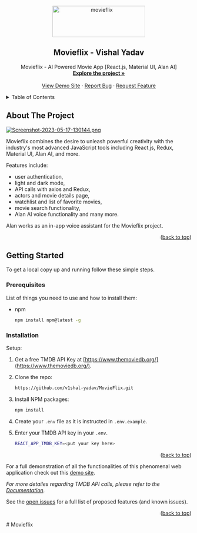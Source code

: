 <div id="top"></div>

<!-- PROJECT [othneildrew] SHIELDS -->

<!-- PROJECT LOGO -->
<br />
<div align="center">
  <a href="https://github.com/v1shal-yadav/MovieFlix">
    <img src="https://fontmeme.com/permalink/230517/1c1670dd6284f8d01001e1c74b52aae3.png" alt="movieflix" width="252" height="85">
  </a>

  <h2 align="center">Movieflix - Vishal Yadav</h2>

  <p align="center">
    Movieflix - AI Powered Movie App [React.js, Material UI, Alan AI]
    <br />
    <a href="https://github.com/v1shal-yadav/MovieFlix"><strong>Explore the project »</strong></a>
    <br />
    <br />
    <a href="https://movieflixe.netlify.app/">View Demo Site</a>
    ·
    <a href="https://github.com/v1shal-yadav/MovieFlix/issues">Report Bug</a>
    ·
    <a href="https://github.com/v1shal-yadav/MovieFlix/issues">Request Feature</a>
  </p>
</div>

<!-- TABLE OF CONTENTS -->
<details>
  <summary>Table of Contents</summary>
  <ol>
    <li>
      <a href="#about-the-project">About The Project</a>
    </li>
    <li>
      <a href="#getting-started">Getting Started</a>
      <ul>
        <li><a href="#prerequisites">Prerequisites</a></li>
        <li><a href="#installation">Installation</a></li>
      </ul>
    </li>
  </ol>
</details>

<!-- ABOUT THE PROJECT -->
## About The Project

[![Screenshot-2023-05-17-130144.png](https://i.postimg.cc/63XgKwfB/Screenshot-2023-05-17-130144.png)](https://postimg.cc/JypP3fFF)

Movieflix combines the desire to unleash powerful creativity with the industry's most advanced JavaScript tools including React.js, Redux, Material UI, Alan AI, and more.

Features include:
* user authentication,
* light and dark mode,
* API calls with axios and Redux,
* actors and movie details page,
* watchlist and list of favorite movies,
* movie search functionality,
* Alan AI voice functionality and many more.

Alan works as an in-app voice assistant for the Movieflix project.

<p align="right">(<a href="#top">back to top</a>)</p>

<!-- GETTING STARTED -->
## Getting Started

To get a local copy up and running follow these simple steps.

### Prerequisites

List of things you need to use and how to install them:
* npm
  ```sh
  npm install npm@latest -g
  ```

### Installation

Setup:

1. Get a free TMDB API Key at [https://www.themoviedb.org/](https://www.themoviedb.org/).
2. Clone the repo:
   ```sh
   https://github.com/v1shal-yadav/MovieFlix.git
   ```
3. Install NPM packages:
   ```sh
   npm install 
   ```
4. Create your `.env` file as it is instructed in `.env.example`.
5. Enter your TMDB API key in your `.env`.

   ```sh
   REACT_APP_TMDB_KEY=<put your key here>
   ```

<p align="right">(<a href="#top">back to top</a>)</p>

For a full demonstration of all the functionalities of this phenomenal web application check out this [demo site](https://movieflixe.netlify.app/).

_For more detailes regarding TMDB API calls, please refer to the [Documentation](https://developers.themoviedb.org/3/getting-started/introduction)._

See the [open issues](https://github.com/v1shal-yadav/MovieFlix/issues) for a full list of proposed features (and known issues).

<p align="right">(<a href="#top">back to top</a>)</p>
# Movieflix
